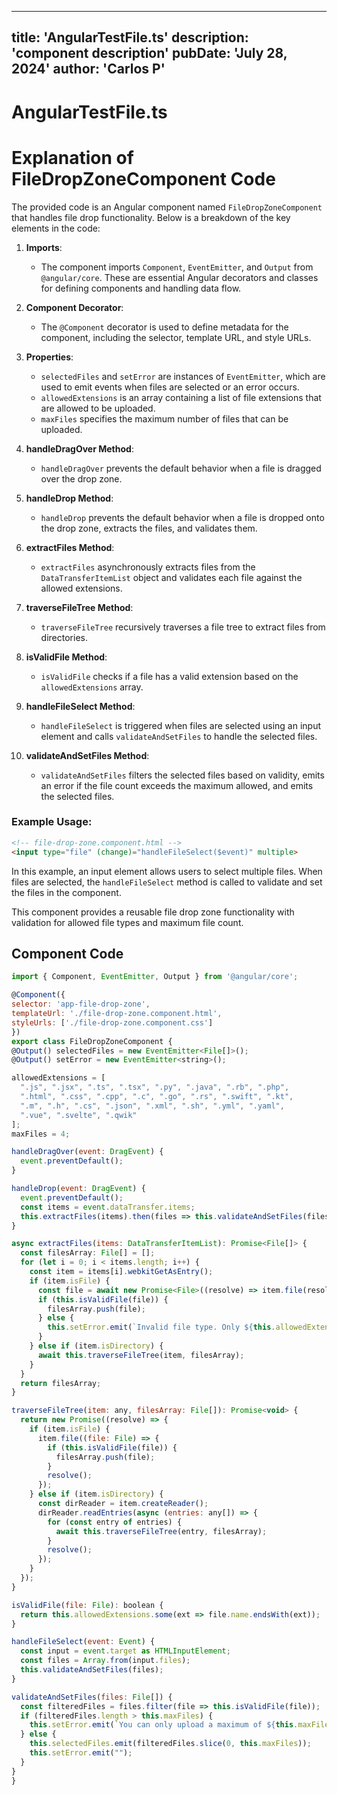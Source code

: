 ---
  title: 'AngularTestFile.ts'
  description: 'component description'
  pubDate: 'July 28, 2024'
  author: 'Carlos P'
  ---
  
  
  
  # AngularTestFile.ts
  # Explanation of FileDropZoneComponent Code

The provided code is an Angular component named `FileDropZoneComponent` that handles file drop functionality. Below is a breakdown of the key elements in the code:

1. **Imports**:
   - The component imports `Component`, `EventEmitter`, and `Output` from `@angular/core`. These are essential Angular decorators and classes for defining components and handling data flow.

2. **Component Decorator**:
   - The `@Component` decorator is used to define metadata for the component, including the selector, template URL, and style URLs.

3. **Properties**:
   - `selectedFiles` and `setError` are instances of `EventEmitter`, which are used to emit events when files are selected or an error occurs.
   - `allowedExtensions` is an array containing a list of file extensions that are allowed to be uploaded.
   - `maxFiles` specifies the maximum number of files that can be uploaded.

4. **handleDragOver Method**:
   - `handleDragOver` prevents the default behavior when a file is dragged over the drop zone.

5. **handleDrop Method**:
   - `handleDrop` prevents the default behavior when a file is dropped onto the drop zone, extracts the files, and validates them.

6. **extractFiles Method**:
   - `extractFiles` asynchronously extracts files from the `DataTransferItemList` object and validates each file against the allowed extensions.

7. **traverseFileTree Method**:
   - `traverseFileTree` recursively traverses a file tree to extract files from directories.

8. **isValidFile Method**:
   - `isValidFile` checks if a file has a valid extension based on the `allowedExtensions` array.

9. **handleFileSelect Method**:
   - `handleFileSelect` is triggered when files are selected using an input element and calls `validateAndSetFiles` to handle the selected files.

10. **validateAndSetFiles Method**:
    - `validateAndSetFiles` filters the selected files based on validity, emits an error if the file count exceeds the maximum allowed, and emits the selected files.

### Example Usage:
```html
<!-- file-drop-zone.component.html -->
<input type="file" (change)="handleFileSelect($event)" multiple>
```

In this example, an input element allows users to select multiple files. When files are selected, the `handleFileSelect` method is called to validate and set the files in the component.

This component provides a reusable file drop zone functionality with validation for allowed file types and maximum file count.
  
  ## Component Code
  ```jsx
  import { Component, EventEmitter, Output } from '@angular/core';

@Component({
  selector: 'app-file-drop-zone',
  templateUrl: './file-drop-zone.component.html',
  styleUrls: ['./file-drop-zone.component.css']
})
export class FileDropZoneComponent {
  @Output() selectedFiles = new EventEmitter<File[]>();
  @Output() setError = new EventEmitter<string>();

  allowedExtensions = [
    ".js", ".jsx", ".ts", ".tsx", ".py", ".java", ".rb", ".php",
    ".html", ".css", ".cpp", ".c", ".go", ".rs", ".swift", ".kt",
    ".m", ".h", ".cs", ".json", ".xml", ".sh", ".yml", ".yaml",
    ".vue", ".svelte", ".qwik"
  ];
  maxFiles = 4;

  handleDragOver(event: DragEvent) {
    event.preventDefault();
  }

  handleDrop(event: DragEvent) {
    event.preventDefault();
    const items = event.dataTransfer.items;
    this.extractFiles(items).then(files => this.validateAndSetFiles(files));
  }

  async extractFiles(items: DataTransferItemList): Promise<File[]> {
    const filesArray: File[] = [];
    for (let i = 0; i < items.length; i++) {
      const item = items[i].webkitGetAsEntry();
      if (item.isFile) {
        const file = await new Promise<File>((resolve) => item.file(resolve));
        if (this.isValidFile(file)) {
          filesArray.push(file);
        } else {
          this.setError.emit(`Invalid file type. Only ${this.allowedExtensions.join(", ")} files are allowed.`);
        }
      } else if (item.isDirectory) {
        await this.traverseFileTree(item, filesArray);
      }
    }
    return filesArray;
  }

  traverseFileTree(item: any, filesArray: File[]): Promise<void> {
    return new Promise((resolve) => {
      if (item.isFile) {
        item.file((file: File) => {
          if (this.isValidFile(file)) {
            filesArray.push(file);
          }
          resolve();
        });
      } else if (item.isDirectory) {
        const dirReader = item.createReader();
        dirReader.readEntries(async (entries: any[]) => {
          for (const entry of entries) {
            await this.traverseFileTree(entry, filesArray);
          }
          resolve();
        });
      }
    });
  }

  isValidFile(file: File): boolean {
    return this.allowedExtensions.some(ext => file.name.endsWith(ext));
  }

  handleFileSelect(event: Event) {
    const input = event.target as HTMLInputElement;
    const files = Array.from(input.files);
    this.validateAndSetFiles(files);
  }

  validateAndSetFiles(files: File[]) {
    const filteredFiles = files.filter(file => this.isValidFile(file));
    if (filteredFiles.length > this.maxFiles) {
      this.setError.emit(`You can only upload a maximum of ${this.maxFiles} files.`);
    } else {
      this.selectedFiles.emit(filteredFiles.slice(0, this.maxFiles));
      this.setError.emit("");
    }
  }
}
  ```
  